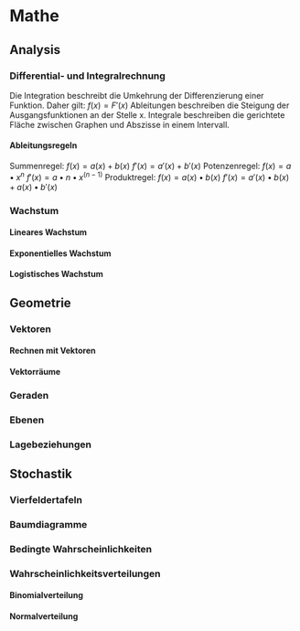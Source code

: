 # Mathe
## Analysis
### Differential- und Integralrechnung
Die Integration beschreibt die Umkehrung der Differenzierung einer Funktion. Daher gilt:
$f(x)=F'(x)$
Ableitungen beschreiben die Steigung der Ausgangsfunktionen an der Stelle x.
Integrale beschreiben die gerichtete Fläche zwischen Graphen und Abszisse in einem Intervall.
#### Ableitungsregeln
Summenregel:
$f(x)=a(x)+b(x)$
$f'(x)=a'(x)+b'(x)$
Potenzenregel:
$f(x)=a\bullet{x^n}$
$f'(x)=a\bullet{n\bullet{x^{(n-1)}}}$
Produktregel:
$f(x)=a(x)\bullet{b(x)}$
$f'(x)=a'(x)\bullet{b(x)}+a(x)\bullet{b'(x)}$
### Wachstum
#### Lineares Wachstum
#### Exponentielles Wachstum
#### Logistisches Wachstum
## Geometrie
### Vektoren
#### Rechnen mit Vektoren
#### Vektorräume
### Geraden
### Ebenen
### Lagebeziehungen
## Stochastik
### Vierfeldertafeln
### Baumdiagramme
### Bedingte Wahrscheinlichkeiten
### Wahrscheinlichkeitsverteilungen
#### Binomialverteilung
#### Normalverteilung
